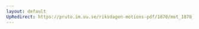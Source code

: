 ```yaml
---
layout: default
UpRedirect: https://pruto.im.uu.se/riksdagen-motions-pdf/1870/mot_1870__ak__118/mot_1870__ak__118-001.pdf
---
```


